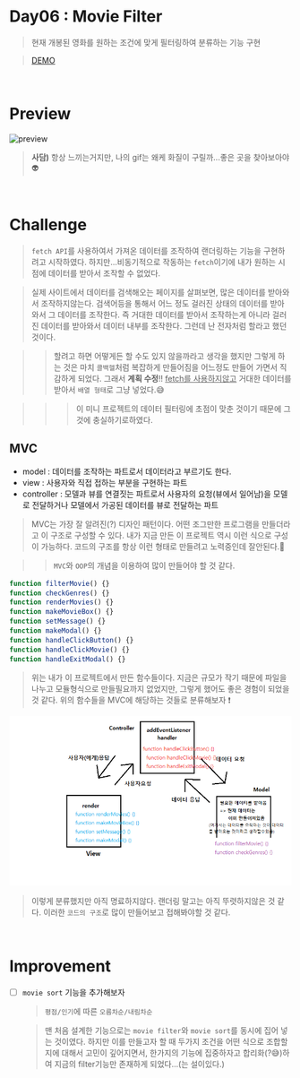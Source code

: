 # Day06 : Movie Filter

> 현재 개봉된 영화를 원하는 조건에 맞게 필터링하여 분류하는 기능 구현

> [DEMO](https://codesandbox.io/s/day06movie-filter-xzngy)

<br/>

# Preview

![preview](image/movie-filter.gif)

> **사담)** 항상 느끼는거지만, 나의 gif는 왜케 화질이 구릴까...좋은 곳을 찾아보아야 👽

<br/>

# Challenge

> `fetch API`를 사용하여서 가져온 데이터를 조작하여 랜더링하는 기능을 구현하려고 시작하였다. 하지만...비동기적으로 작동하는 `fetch`이기에 내가 원하는 시점에 데이터를 받아서 조작할 수 없었다.

> 실제 사이트에서 데이터를 검색해오는 페이지를 살펴보면, 많은 데이터를 받아와서 조작하지않는다. 검색어등을 통해서 어느 정도 걸러진 상태의 데이터를 받아와서 그 데이터를 조작한다. 즉 거대한 데이터를 받아서 조작하는게 아니라 걸러진 데이터를 받아와서 데이터 내부를 조작한다. 그런데 난 전자처럼 할라고 했던 것이다.

> > 할려고 하면 어떻게든 할 수도 있지 않을까라고 생각을 했지만 그렇게 하는 것은 마치 `콜백헬`처럼 복잡하게 만들어짐을 어느정도 만들어 가면서 직감하게 되었다. 그래서 **계획 수정**!! <u>fetch를 사용하지않고</u> 거대한 데이터를 받아서 `배열 형태`로 그냥 넣었다.😅

> > > 이 미니 프로젝트의 데이터 필터링에 초점이 맞춘 것이기 때문에 그것에 충실하기로하였다.

## MVC

-   model : 데이터를 조작하는 파트로서 데이터라고 부르기도 한다.
-   view : 사용자와 직접 접하는 부분을 구현하는 파트
-   controller : 모델과 뷰를 연결짓는 파트로서 사용자의 요청(뷰에서 일어남)을 모델로 전달하거나 모델에서 가공된 데이터를 뷰로 전달하는 파트

> MVC는 가장 잘 알려진(?) 디자인 패턴이다. 어떤 조그만한 프로그램을 만들더라고 이 구조로 구성할 수 있다. 내가 지금 만든 이 프로젝트 역시 이런 식으로 구성이 가능하다. 코드의 구조를 항상 이런 형태로 만들려고 노력중인데 잘안된다.🤬

> > `MVC`와 `OOP`의 개념을 이용하여 많이 만들어야 할 것 같다.

```javascript
function filterMovie() {}
function checkGenres() {}
function renderMovies() {}
function makeMovieBox() {}
function setMessage() {}
function makeModal() {}
function handleClickButton() {}
function handleClickMovie() {}
function handleExitModal() {}
```

> 위는 내가 이 프로젝트에서 만든 함수들이다. 지금은 규모가 작기 때문에 파일을 나누고 모듈형식으로 만들필요까지 없었지만, 그렇게 했어도 좋은 경험이 되었을 것 같다. 위의 함수들을 MVC에 해당하는 것들로 분류해보자 ❗

![MVC](image/MVC.png)

> 이렇게 분류했지만 아직 명료하지않다. 랜더링 말고는 아직 뚜렷하지않은 것 같다. 이러한 `코드의 구조`로 많이 만들어보고 접해봐야할 것 같다.

<br />

# Improvement

-   [ ] `movie sort` 기능을 추가해보자

    > `평점/인기`에 따른 `오름차순/내림차순`

    > 맨 처음 설계한 기능으로는 `movie filter`와 `movie sort`를 동시에 집어 넣는 것이였다. 하지만 이를 만들고자 할 때 두가지 조건을 어떤 식으로 조합할지에 대해서 고민이 깊어지면서, 한가지의 기능에 집중하자고 합리화(?😅)하여 지금의 filter기능만 존재하게 되었다...(는 설이있다.)
